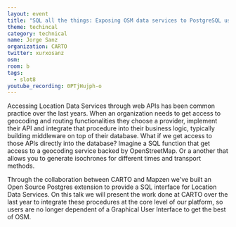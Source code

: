 ```yaml
---
layout: event
title: "SQL all the things: Exposing OSM data services to PostgreSQL users"
theme: techincal
category: technical
name: Jorge Sanz
organization: CARTO
twitter: xurxosanz
osm:
room: b
tags:
  - slot8
youtube_recording: 0PTjHujph-o
---
```

Accessing Location Data Services through web APIs has been common practice over the last years. When an organization needs to get access to geocoding and routing functionalities they choose a provider, implement their API and integrate that procedure into their business logic, typically building middleware on top of their database. What if we get access to those APIs directly into the database? Imagine a SQL function that get access to a geocoding service backed by OpenStreetMap. Or a another that allows you to generate isochrones for different times and transport methods. 

Through the collaboration between CARTO and Mapzen we've built an Open Source Postgres extension to provide a SQL interface for Location Data Services. On this talk we will present the work done at CARTO over the last year to integrate these procedures at the core level of our platform, so users are no longer dependent of a Graphical User Interface to get the best of OSM.
